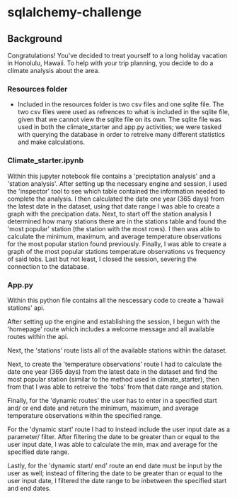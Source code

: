 # sqlalchemy-challenge
## Background
Congratulations! You've decided to treat yourself to a long holiday vacation in Honolulu, Hawaii. To help with your trip planning, you decide to do a climate analysis about the area.

### Resources folder
- Included in the resources folder is two csv files and one sqlite file. The two csv files were used as refrences to what is included in the sqlite file, given that we cannot view the sqlite file on its own.
The sqlite file was used in both the climate_starter and app.py activities; we were tasked with querying the database in order to retreive many different statistics and make calculations.

### Climate_starter.ipynb
Within this jupyter notebook file contains a 'preciptation analysis' and a 'station analysis'.
After setting up the necessary engine and session, I used the 'inspector' tool to see which table contained the information needed to complete the analysis. I then calculated the date one year (365 days) from the latest date in the dataset, using that date range I was able to create a graph with the precipation data. Next, to start off the station analysis I determined how many stations there are in the stations table and found the 'most popular' station (the station with the most rows). I then was able to calculate the minimum, maximum, and average temperature observations for the most popular station found previously. Finally, I was able to create a graph of the most popular stations temperature observations vs frequency of said tobs. Last but not least, I closed the session, severing the connection to the database.

### App.py
Within this python file contains all the nescessary code to create a 'hawaii stations' api. 


After setting up the engine and establishing the session, I begun with the 'homepage' route which includes a welcome message and all available routes within the api. 


Next, the 'stations' route lists all of the available stations within the dataset. 


Next, to create the 'temperature observations' route I had to calculate the date one year (365 days) from the latest date in the dataset and find the most popular station (similar to the method used in climate_starter), then from that I was able to retreive the 'tobs' from that date range and station. 


Finally, for the 'dynamic routes' the user has to enter in a specified start and/ or end date and return the minimum, maximum, and average temperature observations within the specified range. 


For the 'dynamic start' route I had to instead include the user input date as a parameter/ filter. After filtering the date to be greater than or equal to the user input date, I was able to calculate the min, max and average for the specified date range. 


Lastly, for the 'dynamic start/ end' route an end date must be input by the user as well; instead of filtering the date to be greater than or equal to the user input date, I filtered the date range to be inbetween the specified start and end dates. 

